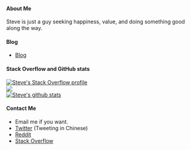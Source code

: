 #### About Me
 Steve is just a guy seeking happiness, value, and doing something good along 
 the way. 

#### Blog
* [Blog](https://github.com/SteveLauC/blog)

#### Stack Overflow and GitHub stats
[![Steve's Stack Overflow profile](https://stackoverflow-card.vercel.app/?userID=14092446&theme=tomorrow&showBorder=false)](https://stackoverflow.com/users/14092446/steve-lau)  
<a href="https://github.com/anuraghazra/github-readme-stats"><img align="center" src="https://github-readme-stats.vercel.app/api/top-langs/?username=SteveLauC&layout=compact&theme=buefy&hide_border=true" /></a>  
<a href="https://github.com/anuraghazra/github-readme-stats"><img align="center" src="https://github-readme-stats.vercel.app/api?username=stevelauc&show_icons=true&include_all_commits=true&theme=buefy&hide_border=true&count_private=true" alt="Steve's github stats" /></a>  

#### Contact Me
* Email me if you want.
* [Twitter](https://twitter.com/SteveLauC) (Tweeting in Chinese)
* [Reddit](https://www.reddit.com/user/steve_lau)
* [Stack Overflow](https://stackoverflow.com/users/14092446/steve-lau)